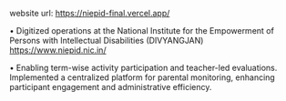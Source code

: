 website url: https://niepid-final.vercel.app/

• Digitized operations at the National Institute for the Empowerment of Persons with Intellectual Disabilities
(DIVYANGJAN) https://www.niepid.nic.in/

• Enabling term-wise activity participation and teacher-led evaluations. Implemented a centralized platform for
parental monitoring, enhancing participant engagement and administrative efficiency.
